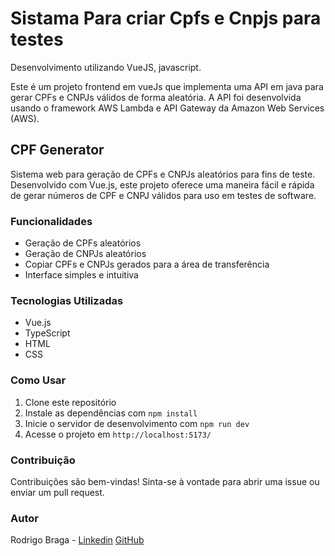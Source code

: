  # Sistama Para criar Cpfs e Cnpjs para testes

Desenvolvimento utilizando VueJS, javascript.

Este é um projeto frontend em vueJs que implementa uma API em java para gerar CPFs e CNPJs válidos de forma aleatória. A API foi desenvolvida usando o framework AWS Lambda e API Gateway da Amazon Web Services (AWS).

## CPF Generator

Sistema web para geração de CPFs e CNPJs aleatórios para fins de teste. Desenvolvido com Vue.js, este projeto oferece uma maneira fácil e rápida de gerar números de CPF e CNPJ válidos para uso em testes de software.

### Funcionalidades

- Geração de CPFs aleatórios
- Geração de CNPJs aleatórios
- Copiar CPFs e CNPJs gerados para a área de transferência
- Interface simples e intuitiva

### Tecnologias Utilizadas

- Vue.js
- TypeScript
- HTML
- CSS

### Como Usar

1. Clone este repositório
2. Instale as dependências com `npm install`
3. Inicie o servidor de desenvolvimento com `npm run dev`
4. Acesse o projeto em `http://localhost:5173/`

### Contribuição

Contribuições são bem-vindas! Sinta-se à vontade para abrir uma issue ou enviar um pull request.

### Autor

Rodrigo Braga -
[Linkedin](https://www.linkedin.com/in/rodrigobraga0125/)
[GitHub](https://github.com/rodrigoCode-tech)

